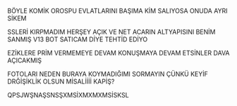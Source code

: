 BÖYLE KOMİK OROSPU EVLATLARINI BAŞIMA KİM SALIYOSA ONUDA AYRI SİKEM

SSLERİ KIRPMADIM HERŞEY AÇIK VE NET ACARIN ALTYAPISINI BENİM SANMIŞ V13 BOT SATICAM DİYE TEHTİD EDİYO

EZİKLERE PRİM VERMEMEYE DEVAM KONUŞMAYA DEVAM ETSİNLER DAVA AÇICAKMIŞ

FOTOLARI NEDEN BURAYA KOYMADIĞIMI SORMAYIN ÇÜNKÜ KEYİF DRĞİŞİKLİK OLSUN MİSALİİİİ KAPİŞ?

QPSJWŞNAŞSNSŞXMSİXMXMXMSİSKSL

